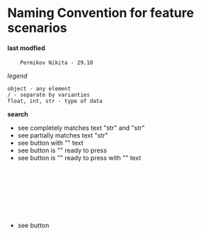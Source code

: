 # Naming Convention for feature scenarios

#### last modfied
        Permikov Nikita - 29.10
        

*legend*
```
object - any element
/ - separate by varianties
float, int, str - type of data
```
        
**search**

- see completely matches text "str" and "str"
- see partially matches text "str"
- see button <object> with "<str>" text
- see button <object> is "</not>" ready to press
- see button <object> is "</not>" ready to press with "<str>" text
- see button <object> is "<inactive/nonactive>" state
- see button <object> is "<inactive/nonactive>" state and "</not>" ready to press
- see button <object> is "<inactive/nonactive>" state and with "<str>" text
- see button <object> is "<inactive/nonactive>" state and "</not>" ready to press with "<str>" text
- 
-
-
-


**dragdrop**

- Dragdrop "<object>" object from "<float>" by "<float>"
-
-
-
-
-


**tap**

- Tap by button
-
-
-
-
-


**move**

- Move "<object>" object from "<float>" by "<float>"
-
-
-
-
-

**wait**

- 
-
-
-
-
-